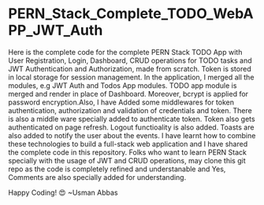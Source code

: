 # PERN_Stack_Complete_TODO_WebAPP_JWT_Auth

Here is the complete code for the complete PERN Stack TODO App with User Registration, Login, Dashboard, CRUD operations for TODO tasks and JWT Authentication and Authorization,
made from scratch. Token is stored in local storage for session management. 
In the application, I merged all the modules, e.g JWT Auth and Todos App modules. TODO app module is merged and render in place of Dashboard.
Moreover, bcrypt is applied for password encryption.Also, I have Added some middlewares for token authentication, authorization and validation of credentials and token. 
There is also a middle ware specially added to authenticate token. Token also gets authenticated on page refresh. Logout functioality is also added. 
Toasts are also added to notify the user about the events.
I have learnt how to combine these technologies to build a full-stack web application and I have shared the complete code in this repository.
Folks who want to learn PERN Stack specially with the usage of JWT and CRUD operations, may clone this git repo as the code is completely refined and understanable
and Yes, Comments are also specially added for understanding.

Happy Coding! 😍 ~Usman Abbas
